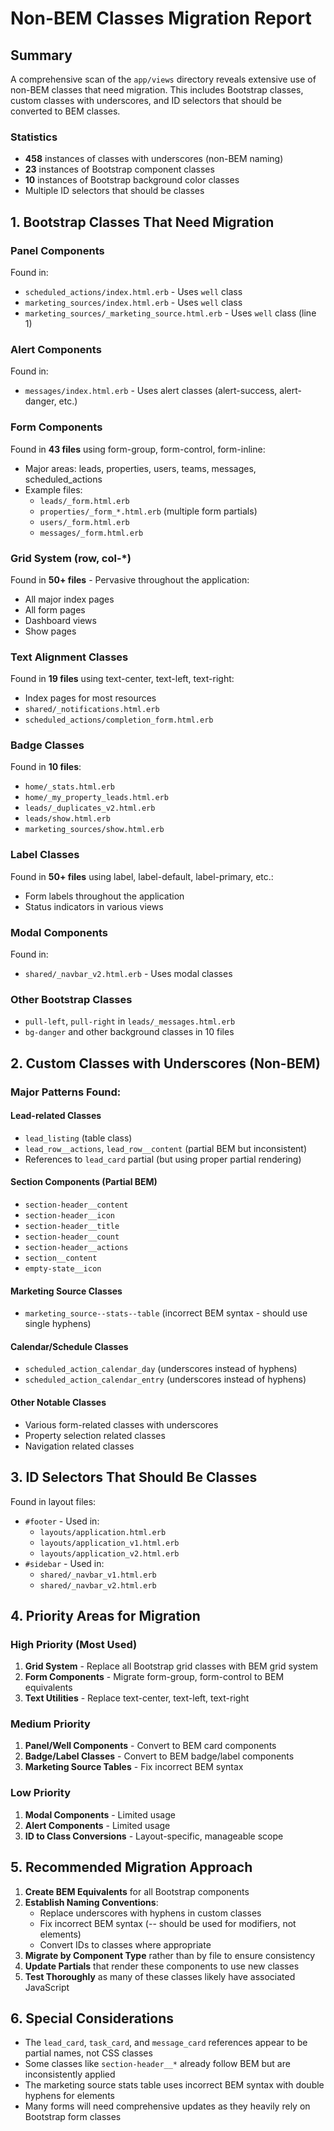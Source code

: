 # Non-BEM Classes Migration Report

## Summary

A comprehensive scan of the `app/views` directory reveals extensive use of non-BEM classes that need migration. This includes Bootstrap classes, custom classes with underscores, and ID selectors that should be converted to BEM classes.

### Statistics
- **458** instances of classes with underscores (non-BEM naming)
- **23** instances of Bootstrap component classes
- **10** instances of Bootstrap background color classes
- Multiple ID selectors that should be classes

## 1. Bootstrap Classes That Need Migration

### Panel Components
Found in:
- `scheduled_actions/index.html.erb` - Uses `well` class
- `marketing_sources/index.html.erb` - Uses `well` class
- `marketing_sources/_marketing_source.html.erb` - Uses `well` class (line 1)

### Alert Components
Found in:
- `messages/index.html.erb` - Uses alert classes (alert-success, alert-danger, etc.)

### Form Components
Found in **43 files** using form-group, form-control, form-inline:
- Major areas: leads, properties, users, teams, messages, scheduled_actions
- Example files:
  - `leads/_form.html.erb`
  - `properties/_form_*.html.erb` (multiple form partials)
  - `users/_form.html.erb`
  - `messages/_form.html.erb`

### Grid System (row, col-*)
Found in **50+ files** - Pervasive throughout the application:
- All major index pages
- All form pages
- Dashboard views
- Show pages

### Text Alignment Classes
Found in **19 files** using text-center, text-left, text-right:
- Index pages for most resources
- `shared/_notifications.html.erb`
- `scheduled_actions/completion_form.html.erb`

### Badge Classes
Found in **10 files**:
- `home/_stats.html.erb`
- `home/_my_property_leads.html.erb`
- `leads/_duplicates_v2.html.erb`
- `leads/show.html.erb`
- `marketing_sources/show.html.erb`

### Label Classes
Found in **50+ files** using label, label-default, label-primary, etc.:
- Form labels throughout the application
- Status indicators in various views

### Modal Components
Found in:
- `shared/_navbar_v2.html.erb` - Uses modal classes

### Other Bootstrap Classes
- `pull-left`, `pull-right` in `leads/_messages.html.erb`
- `bg-danger` and other background classes in 10 files

## 2. Custom Classes with Underscores (Non-BEM)

### Major Patterns Found:

#### Lead-related Classes
- `lead_listing` (table class)
- `lead_row__actions`, `lead_row__content` (partial BEM but inconsistent)
- References to `lead_card` partial (but using proper partial rendering)

#### Section Components (Partial BEM)
- `section-header__content`
- `section-header__icon`
- `section-header__title`
- `section-header__count`
- `section-header__actions`
- `section__content`
- `empty-state__icon`

#### Marketing Source Classes
- `marketing_source--stats--table` (incorrect BEM syntax - should use single hyphens)

#### Calendar/Schedule Classes
- `scheduled_action_calendar_day` (underscores instead of hyphens)
- `scheduled_action_calendar_entry` (underscores instead of hyphens)

#### Other Notable Classes
- Various form-related classes with underscores
- Property selection related classes
- Navigation related classes

## 3. ID Selectors That Should Be Classes

Found in layout files:
- `#footer` - Used in:
  - `layouts/application.html.erb`
  - `layouts/application_v1.html.erb`
  - `layouts/application_v2.html.erb`
- `#sidebar` - Used in:
  - `shared/_navbar_v1.html.erb`
  - `shared/_navbar_v2.html.erb`

## 4. Priority Areas for Migration

### High Priority (Most Used)
1. **Grid System** - Replace all Bootstrap grid classes with BEM grid system
2. **Form Components** - Migrate form-group, form-control to BEM equivalents
3. **Text Utilities** - Replace text-center, text-left, text-right

### Medium Priority
1. **Panel/Well Components** - Convert to BEM card components
2. **Badge/Label Classes** - Convert to BEM badge/label components
3. **Marketing Source Tables** - Fix incorrect BEM syntax

### Low Priority
1. **Modal Components** - Limited usage
2. **Alert Components** - Limited usage
3. **ID to Class Conversions** - Layout-specific, manageable scope

## 5. Recommended Migration Approach

1. **Create BEM Equivalents** for all Bootstrap components
2. **Establish Naming Conventions**:
   - Replace underscores with hyphens in custom classes
   - Fix incorrect BEM syntax (-- should be used for modifiers, not elements)
   - Convert IDs to classes where appropriate
3. **Migrate by Component Type** rather than by file to ensure consistency
4. **Update Partials** that render these components to use new classes
5. **Test Thoroughly** as many of these classes likely have associated JavaScript

## 6. Special Considerations

- The `lead_card`, `task_card`, and `message_card` references appear to be partial names, not CSS classes
- Some classes like `section-header__*` already follow BEM but are inconsistently applied
- The marketing source stats table uses incorrect BEM syntax with double hyphens for elements
- Many forms will need comprehensive updates as they heavily rely on Bootstrap form classes